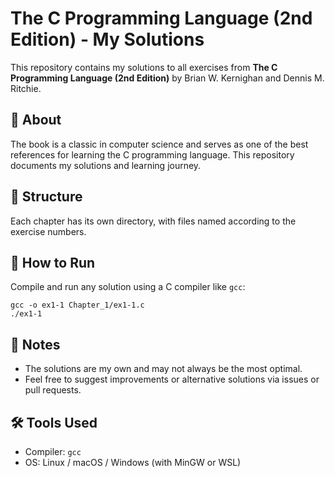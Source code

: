 # The C Programming Language (2nd Edition) - My Solutions

This repository contains my solutions to all exercises from **The C Programming Language (2nd Edition)** by Brian W. Kernighan and Dennis M. Ritchie.

## 📖 About
The book is a classic in computer science and serves as one of the best references for learning the C programming language. This repository documents my solutions and learning journey.

## 📂 Structure
Each chapter has its own directory, with files named according to the exercise numbers.

## 🚀 How to Run
Compile and run any solution using a C compiler like `gcc`:
```
gcc -o ex1-1 Chapter_1/ex1-1.c
./ex1-1
```

## 📌 Notes
- The solutions are my own and may not always be the most optimal.
- Feel free to suggest improvements or alternative solutions via issues or pull requests.

## 🛠 Tools Used
- Compiler: `gcc`
- OS: Linux / macOS / Windows (with MinGW or WSL)
